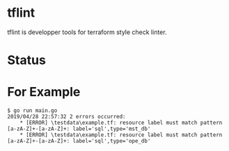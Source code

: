 # tflint
tflint is developper tools for terraform style check linter.

# Status


# For Example

```
$ go run main.go
2019/04/28 22:57:32 2 errors occurred:
	* [ERROR] \testdata\example.tf: resource label must match pattern [a-zA-Z]+-[a-zA-Z]+: label='sql',type='mst_db'
	* [ERROR] \testdata\example.tf: resource label must match pattern [a-zA-Z]+-[a-zA-Z]+: label='sql',type='ope_db'
```

